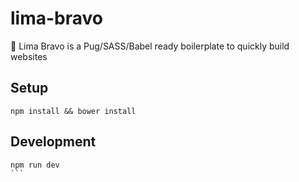 # lima-bravo
🍋  Lima Bravo is a Pug/SASS/Babel ready boilerplate to quickly build websites

## Setup
```
npm install && bower install
```

## Development
````
npm run dev
```
